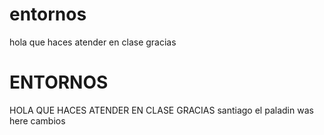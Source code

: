 # entornos
hola que haces
atender en clase gracias

# ENTORNOS
HOLA QUE HACES
ATENDER EN CLASE GRACIAS
santiago el paladin was here
cambios
